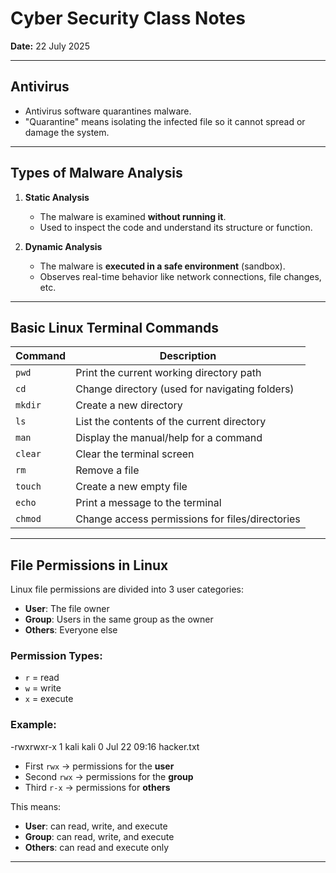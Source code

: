 # Cyber Security Class Notes  
**Date:** 22 July 2025

---

## Antivirus  
- Antivirus software quarantines malware.  
- "Quarantine" means isolating the infected file so it cannot spread or damage the system.

---

## Types of Malware Analysis

1. **Static Analysis**  
   - The malware is examined **without running it**.  
   - Used to inspect the code and understand its structure or function.

2. **Dynamic Analysis**  
   - The malware is **executed in a safe environment** (sandbox).  
   - Observes real-time behavior like network connections, file changes, etc.

---

## Basic Linux Terminal Commands

| Command  | Description |
|----------|-------------|
| `pwd`    | Print the current working directory path |
| `cd`     | Change directory (used for navigating folders) |
| `mkdir`  | Create a new directory |
| `ls`     | List the contents of the current directory |
| `man`    | Display the manual/help for a command |
| `clear`  | Clear the terminal screen |
| `rm`     | Remove a file |
| `touch`  | Create a new empty file |
| `echo`   | Print a message to the terminal |
| `chmod`  | Change access permissions for files/directories |

---

## File Permissions in Linux

Linux file permissions are divided into 3 user categories:

- **User**: The file owner  
- **Group**: Users in the same group as the owner  
- **Others**: Everyone else

### Permission Types:
- `r` = read  
- `w` = write  
- `x` = execute  

### Example:
-rwxrwxr-x 1 kali kali 0 Jul 22 09:16 hacker.txt

- First `rwx` → permissions for the **user**  
- Second `rwx` → permissions for the **group**  
- Third `r-x` → permissions for **others**

This means:
- **User**: can read, write, and execute  
- **Group**: can read, write, and execute  
- **Others**: can read and execute only

---

